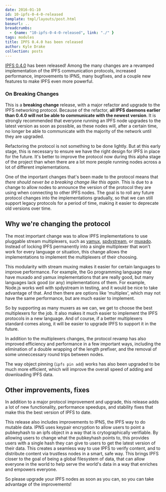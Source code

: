 ```yaml
---
date: 2016-01-10
id: 10-ipfs-0-4-0-released
template: tmpl/layouts/post.html
baseurl: ..
breadcrumbs:
  - {name: "10-ipfs-0-4-0-released", link: "./" }
tags: modules
title: IPFS 0.4.0 has been released
author: Kyle Drake
collection: posts
---
```


[IPFS 0.4.0](https://github.com/ipfs/go-ipfs/releases/tag/v0.4.0) has been released! Among the many changes are a revamped implementation of the IPFS communication protocols, increased performance, improvements to IPNS, many bugfixes, and a couple new features to make IPFS even more powerful.

### On Breaking Changes

This is a **breaking change** release, with a major refactor and upgrade to the IPFS networking protocol. Because of the refactor, **all IPFS daemons earlier than 0.4.0 will not be able to communicate with the newest version**. It is strongly recommended that everyone running an IPFS node upgrades to the latest version as soon as possible, as these nodes will, after a certain time, no longer be able to communicate with the majority of the network until they are upgraded.

Refactoring the protocol is not something to be done lightly. But at this early stage, this is necessary to ensure we have the right design for IPFS in place for the future. It's better to improve the protocol now during this alpha stage of the project than when there are a lot more people running nodes across a lot of different implementations.

One of the important changes that's been made to the protocol means that *there should never be a breaking change like this again*. This is due to a change to allow nodes to announce the version of the protocol they are using when connecting to other IPFS nodes. The goal is to roll any future protocol changes into the implementations gradually, so that we can still support legacy protocols for a period of time, making it easier to deprecate old versions over time.

## Why we're changing the protocol

The most important change was to allow IPFS implementations to use pluggable stream multiplexers, such as [yamux](https://github.com/hashicorp/yamux), [spdystream](https://github.com/docker/spdystream), or [muxado](https://github.com/inconshreveable/muxado). Instead of locking IPFS permanently into a single multiplexer that won't work for every language or situation, this change allows the implementations to implement the multiplexers of their choosing.

This modularity with stream muxing makes it easier for certain languages to improve performance. For example, the Go programming language may have muxado and yamux implementations that are really good, but many languages lack good (or any) implementations of them. For example, Node.js works well with spdystream in testing, and it would be nice to take advantage of that. And then there are options like 'multiplex', which may not have the same performance, but are much easier to implement.

So by supporting as many muxers as we can, we get to choose the best multiplexers for the job. It also makes it much easier to implement the IPFS protocols in a new language. And of course, if a better multiplexers standard comes along, it will be easier to upgrade IPFS to support it in the future.

In addition to the multiplexers changes, the protocol revamp has also improved efficiency and performance in a few important ways, including the elimination of a double wrapping of the length prefixer, and the removal of some unneccessary round trips between nodes.

The way object pinning (`ipfs pin add`) works has also been upgraded to be much more efficient, which will improve the overall speed of adding and downloading IPFS data.

## Other improvements, fixes

In addition to a major protocol improvement and upgrade, this release adds a lot of new functionality, performance speedups, and stability fixes that make this the best version of IPFS to date.

This release also includes improvements to IPNS, the IPFS way to do mutable data. IPNS uses keypair encryption to allow users to point a pubkeyhash to an ipfs object in a way that is crytographically verifiable. By allowing users to change what the pubkeyhash points to, this provides users with a single hash they can give to users to get the latest version of their data. This creates a seamless way to use IPFS to verify content, and to distribute content via trustless nodes in a smart, safe way. This brings IPFS closer to the goal of being a global filesystem of data, that can allow everyone in the world to help serve the world's data in a way that enriches and empowers everyone.

So please upgrade your IPFS nodes as soon as you can, so you can take advantage of the improvements!
